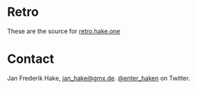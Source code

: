 # Retro

These are the source for [retro.hake.one][1]

# Contact

Jan Frederik Hake, <jan_hake@gmx.de>. [@enter_haken](https://twitter.com/enter_haken) on Twitter.

[1]: https://retro.hake.one


